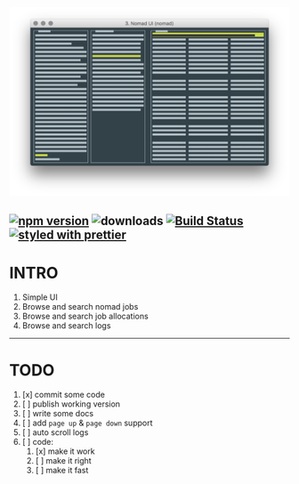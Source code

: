![Nomad UI](https://github.com/RafalFilipek/nomad-ui/raw/master/nomad-ui.png)


[![npm version](https://badge.fury.io/js/nomad-ui.svg)](https://badge.fury.io/js/styled-props)
![downloads](https://img.shields.io/npm/dm/nomad-ui.svg)
[![Build Status](https://travis-ci.org/RafalFilipek/nomad-ui.svg?branch=master)](https://travis-ci.org/RafalFilipek/nomad-ui)
[![styled with prettier](https://img.shields.io/badge/styled_with-prettier-ff69b4.svg)](https://github.com/prettier/prettier)
---

# INTRO

1. Simple UI
2. Browse and search nomad jobs
3. Browse and search job allocations
4. Browse and search logs

---

# TODO

1. [x] commit some code 
2. [ ] publish working version
3. [ ] write some docs
4. [ ] add `page up` & `page down` support
5. [ ] auto scroll logs
6. [ ] code:
   1. [x] make it work 
   2. [ ] make it right
   3. [ ] make it fast
   
   
